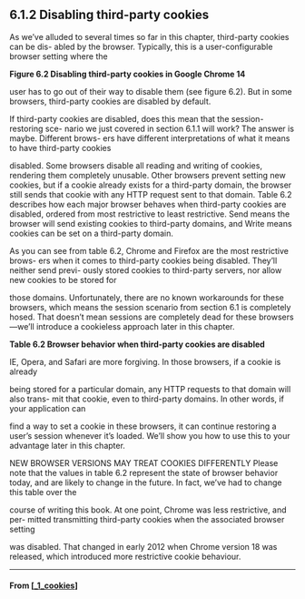 ## **6.1.2 Disabling third-party cookies**

As we’ve alluded to several times so far in this chapter, third-party cookies can be dis-
abled by the browser. Typically, this is a user-configurable browser setting where the

**Figure 6.2 Disabling third-party cookies in Google Chrome 14**

user has to go out of their way to disable them (see figure 6.2). But in some browsers,
third-party cookies are disabled by default.

If third-party cookies are disabled, does this mean that the session-restoring sce-
nario we just covered in section 6.1.1 will work? The answer is maybe. Different brows-
ers have different interpretations of what it means to have third-party cookies

disabled. Some browsers disable all reading and writing of cookies, rendering them
completely unusable. Other browsers prevent setting new cookies, but if a cookie
already exists for a third-party domain, the browser still sends that cookie with any
HTTP request sent to that domain.
Table 6.2 describes how each major browser behaves when third-party cookies are
disabled, ordered from most restrictive to least restrictive. Send means the browser will
send existing cookies to third-party domains, and Write means cookies can be set on a
third-party domain.

As you can see from table 6.2, Chrome and Firefox are the most restrictive brows-
ers when it comes to third-party cookies being disabled. They’ll neither send previ-
ously stored cookies to third-party servers, nor allow new cookies to be stored for

those domains. Unfortunately, there are no known workarounds for these browsers,
which means the session scenario from section 6.1 is completely hosed. That doesn’t
mean sessions are completely dead for these browsers—we’ll introduce a cookieless
approach later in this chapter.

**Table 6.2 Browser behavior when third-party cookies are disabled**

IE, Opera, and Safari are more forgiving. In those browsers, if a cookie is already

being stored for a particular domain, any HTTP requests to that domain will also trans-
mit that cookie, even to third-party domains. In other words, if your application can

find a way to set a cookie in these browsers, it can continue restoring a user’s session
whenever it’s loaded. We’ll show you how to use this to your advantage later in this
chapter.

NEW BROWSER VERSIONS MAY TREAT COOKIES DIFFERENTLY Please note that
the values in table 6.2 represent the state of browser behavior today, and are
likely to change in the future. In fact, we’ve had to change this table over the

course of writing this book. At one point, Chrome was less restrictive, and per-
mitted transmitting third-party cookies when the associated browser setting

was disabled. That changed in early 2012 when Chrome version 18 was
released, which introduced more restrictive cookie behaviour.

---

#### From [[_1_cookies]]

[//begin]: # "Autogenerated link references for markdown compatibility"
[_1_cookies]: _1_cookies "Cookies"
[//end]: # "Autogenerated link references"
